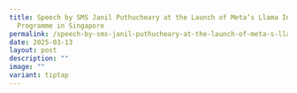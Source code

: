 ```yaml
---
title: Speech by SMS Janil Puthucheary at the Launch of Meta’s Llama Incubator
  Programme in Singapore
permalink: /speech-by-sms-janil-puthucheary-at-the-launch-of-meta-s-llama-incubator-programme-in-singapore/
date: 2025-03-13
layout: post
description: ""
image: ""
variant: tiptap
---
```

